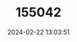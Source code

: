 ---
title: "155042"
category: "Plesiops nigricans"
draft: false
date: 2024-02-22 13:03:51
languages:
  English: ["Ocellated Plesiops", "Whitespotted Longfin"]
  Undetermined: ["Ikomen"]
---